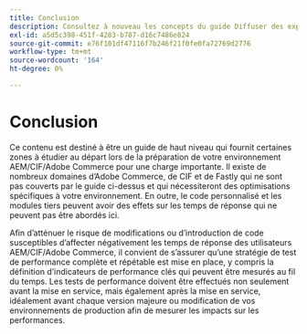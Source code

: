 ```yaml
---
title: Conclusion
description: Consultez à nouveau les concepts du guide Diffuser des expériences de commerce à l’échelle .
exl-id: a5d5c398-451f-4283-b787-d16c7486e824
source-git-commit: e76f101df47116f7b246f21f0fe0fa72769d2776
workflow-type: tm+mt
source-wordcount: '164'
ht-degree: 0%

---
```


# Conclusion

Ce contenu est destiné à être un guide de haut niveau qui fournit certaines zones à étudier au départ lors de la préparation de votre environnement AEM/CIF/Adobe Commerce pour une charge importante. Il existe de nombreux domaines d’Adobe Commerce, de CIF et de Fastly qui ne sont pas couverts par le guide ci-dessus et qui nécessiteront des optimisations spécifiques à votre environnement. En outre, le code personnalisé et les modules tiers peuvent avoir des effets sur les temps de réponse qui ne peuvent pas être abordés ici.

Afin d’atténuer le risque de modifications ou d’introduction de code susceptibles d’affecter négativement les temps de réponse des utilisateurs AEM/CIF/Adobe Commerce, il convient de s’assurer qu’une stratégie de test de performance complète et répétable est mise en place, y compris la définition d’indicateurs de performance clés qui peuvent être mesurés au fil du temps. Les tests de performance doivent être effectués non seulement avant la mise en service, mais également après la mise en service, idéalement avant chaque version majeure ou modification de vos environnements de production afin de mesurer les impacts sur les performances.
